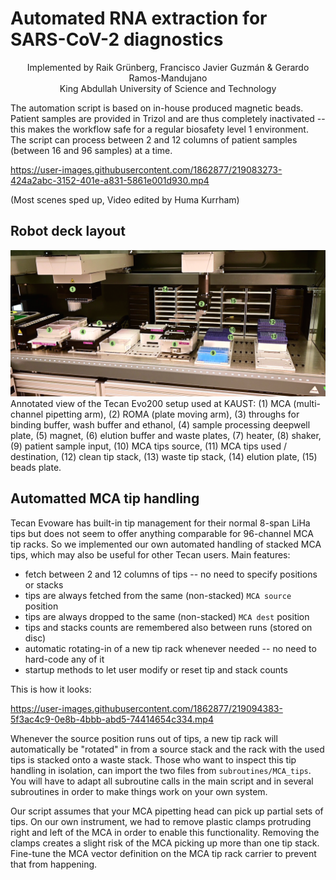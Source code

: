 # Automated RNA extraction for SARS-CoV-2 diagnostics
<p align=center>
Implemented by Raik Grünberg, Francisco Javier Guzmán & Gerardo Ramos-Mandujano<br>
King Abdullah University of Science and Technology
</p>

The automation script is based on in-house produced magnetic beads. Patient samples are provided in Trizol and are thus completely inactivated -- this makes the workflow safe for a regular biosafety level 1 environment. The script can process between 2 and 12 columns of patient samples (between 16 and 96 samples) at a time.

https://user-images.githubusercontent.com/1862877/219083273-424a2abc-3152-401e-a831-5861e001d930.mp4

(Most scenes sped up, Video edited by Huma Kurrham)

## Robot deck layout
![Deck Layout](./images/deck_annotated.png)
Annotated view of the Tecan Evo200 setup used at KAUST:
(1) MCA (multi-channel pipetting arm), (2) ROMA (plate moving arm), (3) throughs for binding buffer, wash buffer and ethanol, (4) sample processing deepwell plate, (5) magnet, (6) elution buffer and waste plates, (7) heater, (8) shaker, (9) patient sample input, (10) MCA tips source, (11) MCA tips used / destination, (12) clean tip stack, (13) waste tip stack, (14) elution plate, (15) beads plate. 


## Automatted MCA tip handling

Tecan Evoware has built-in tip management for their normal 8-span LiHa tips but does not seem to offer anything comparable for 96-channel MCA tip racks. So we implemented our own automated handling of stacked MCA tips, which may also be useful for other Tecan users. Main features:

* fetch between 2 and 12 columns of tips -- no need to specify positions or stacks
* tips are always fetched from the same (non-stacked) `MCA source` position
* tips are always dropped to the same (non-stacked) `MCA dest` position
* tips and stacks counts are remembered also between runs (stored on disc)
* automatic rotating-in of a new tip rack whenever needed -- no need to hard-code any of it
* startup methods to let user modify or reset tip and stack counts

This is how it looks:


https://user-images.githubusercontent.com/1862877/219094383-5f3ac4c9-0e8b-4bbb-abd5-74414654c334.mp4

Whenever the source position runs out of tips, a new tip rack will automatically be "rotated" in from a source stack and the rack with the used tips is stacked onto a waste stack. Those who want to inspect this tip handling in isolation, can import the two files from `subroutines/MCA_tips`. You will have to adapt all subroutine calls in the main script and in several subroutines in order to make things work on your own system.
 
Our script assumes that your MCA pipetting head can pick up partial sets of tips. On our own instrument, we had to remove  plastic clamps protruding right and left of the MCA in order to enable this functionality. Removing the clamps creates a slight risk of the MCA picking up more than one tip stack. Fine-tune the MCA vector definition on the MCA tip rack carrier to prevent that from happening.

